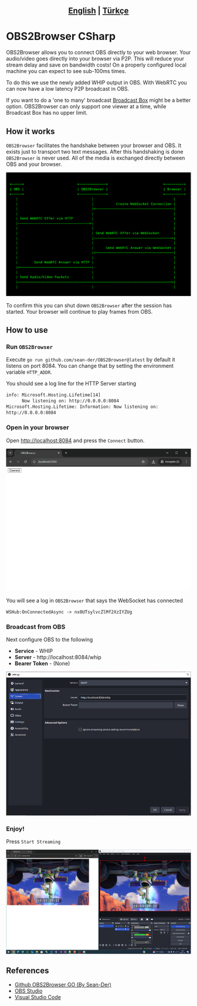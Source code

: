 ## <div align="center"><b><a href="README.md">English</a> | <a href="README_tr-TR.md">Türkçe</a></b></div>

# OBS2Browser CSharp

OBS2Browser allows you to connect OBS directly to your web browser. Your audio/video goes
directly into your browser via P2P. This will reduce your stream delay and save on bandwidth costs!
On a properly configured local machine you can expect to see sub-100ms times.

To do this we use the newly added WHIP output in OBS. With WebRTC you can now have a low latency P2P broadcast in OBS.

If you want to do a 'one to many' broadcast [Broadcast Box](https://github.com/glimesh/broadcast-box) might be a better option.
OBS2Browser can only support one viewer at a time, while Broadcast Box has no upper limit.

## How it works

`OBS2Browser` facilitates the handshake between your browser and OBS. It exists just to transport two text messages.
After this handshaking is done `OBS2Browser` is never used. All of the media is exchanged directly between OBS and your browser.

<img src="./assets/sequence-diagram.png">

To confirm this you can shut down `OBS2Browser` after the session has started. Your browser will continue to play frames from OBS.

## How to use

### Run `OBS2Browser`

Execute `go run github.com/sean-der/OBS2Browser@latest` by default it listens on port 8084. You can change that by setting the environment variable `HTTP_ADDR`.

You should see a log line for the HTTP Server starting

```console
info: Microsoft.Hosting.Lifetime[14]
      Now listening on: http://0.0.0.0:8084
Microsoft.Hosting.Lifetime: Information: Now listening on: http://0.0.0.0:8084
```

### Open in your browser

Open [http://localhost:8084](http://localhost:8084) and press the `Connect` button.

<img src="./assets/unconnected-browser.png">

You will see a log in `OBS2Browser` that says the WebSocket has connected

```console
WSHub:OnConnectedAsync -> nx0UTsylvcZlMf2XzIYZUg
```

### Broadcast from OBS

Next configure OBS to the following

* **Service** - WHIP
* **Server** - http://localhost:8084/whip
* **Bearer Token** - (None)

<img src="./assets/stream-obs.png">


### Enjoy!

Press `Start Streaming`

<img src="./assets/live-obs.png">

## References

* [Github OBS2Browser GO (By Sean-Der)](https://github.com/Sean-Der/OBS2Browser)
* [OBS Studio](https://obsproject.com/tr)
* [Visual Studio Code](https://code.visualstudio.com)

